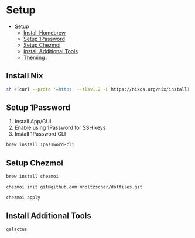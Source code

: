 # Setup

<!--toc:start-->

- [Setup](#setup)
  - [Install Homebrew](#install-homebrew)
  - [Setup 1Password](#setup-1password)
  - [Setup Chezmoi](#setup-chezmoi)
  - [Install Additional Tools](#install-additional-tools)
  - [Theming](#theming)
      <!--toc:end-->
    :

## Install Nix

```sh
sh <(curl --proto '=https' --tlsv1.2 -L https://nixos.org/nix/install)
```

## Setup 1Password

1. Install App/GUI
1. Enable using 1Password for SSH keys
1. Install 1Password CLI

```sh
brew install 1password-cli
```

## Setup Chezmoi

```sh
brew install chezmoi
```

```sh
chezmoi init git@github.com:mholtzscher/dotfiles.git
```

```sh
chezmoi apply
```

## Install Additional Tools

```sh
galactus
```
